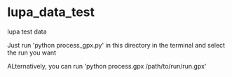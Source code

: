 # lupa_data_test
lupa test data

Just run 'python process_gpx.py' in this directory in the terminal and select the run you want

ALternatively, you can run 'python process.gpx /path/to/run/run.gpx' 
